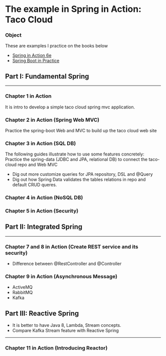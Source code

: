 # The example in Spring in Action: Taco Cloud

### Object
These are examples I practice on the books below

* [Spring in Action 6e](https://livebook.manning.com/book/spring-in-action-sixth-edition/spring-in-action)
* [Spring Boot in Practice](https://livebook.manning.com/book/spring-boot-in-practice/welcome/v-11/)

## Part I: Fundamental Spring

----

### Chapter 1 in Action 
It is intro to develop a simple taco cloud spring mvc application. 


### Chapter 2 in Action (Spring Web MVC)
Practice the spring-boot Web and MVC to build up the taco cloud web site

### Chapter 3 in Action (SQL DB)
The following guides illustrate how to use some features concretely:
Practice the spring-data (JDBC and JPA, relational DB) to connect the taco-cloud repo and Web MVC
* Dig out more customize queries for JPA repository, DSL and @Query
* Dig out how Spring Data validates the tables relations in repo and default CRUD queres. 

### Chapter 4 in Action (NoSQL DB)


### Chapter 5 in Action (Security)


## Part II: Integrated Spring

----

### Chapter 7 and 8 in Action (Create REST service and its security)
* Difference between @RestController and @Controller

### Chapter 9 in Action (Asynchronous Message)
* ActiveMQ
* RabbitMQ
* Kafka


## Part III: Reactive Spring
* It is better to have Java 8, Lambda, Stream concepts. 
* Compare Kafka Stream feature with Reactive Spring

----
### Chapter 11 in Action (Introducing Reactor)


